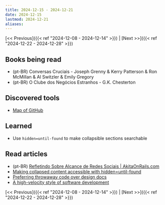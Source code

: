 ```yaml
---
title: 2024-12-15 - 2024-12-21
date: 2024-12-15
lastmod: 2024-12-21
aliases:
---
```


[<< Previous]({{< ref "2024-12-08 - 2024-12-14" >}}) | [Next >>]({{< ref "2024-12-22 - 2024-12-28" >}})

## Books being read
- (pt-BR) Conversas Cruciais - Joseph Grenny & Kerry Patterson & Ron McMillan &
  Al Switzler & Emily Gregory
- (pt-BR) O Clube dos Negócios Estranhos - G.K. Chesterton

## Discovered tools
- [Map of GitHub](https://anvaka.github.io/map-of-github/)

## Learned
- Use `hidden=until-found` to make collapsible sections searchable

## Read articles
- (pt-BR) [Refletindo Sobre Alcance de Redes Sociais | AkitaOnRails.com](https://www.akitaonrails.com/2024/12/14/refletindo-sobre-alcance-de-redes-sociais-dff9d8fb-b54f-47f8-a013-4e37a54687e3)
- [Making collapsed content accessible with hidden=until-found](https://developer.chrome.com/docs/css-ui/hidden-until-found)
- [Preferring throwaway code over design docs](https://softwaredoug.com/blog/2024/12/14/throwaway-prs-not-design-docs)
- [A high-velocity style of software development](https://mihaiolteanu.me/interactive-dev)

[<< Previous]({{< ref "2024-12-08 - 2024-12-14" >}}) | [Next >>]({{< ref "2024-12-22 - 2024-12-28" >}})
